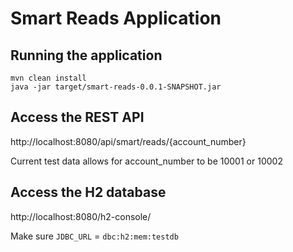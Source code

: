 # Smart Reads Application

## Running the application

```
mvn clean install
java -jar target/smart-reads-0.0.1-SNAPSHOT.jar
```

## Access the REST API

http://localhost:8080/api/smart/reads/{account_number}

Current test data allows for account_number to be 10001 or 10002

## Access the H2 database

http://localhost:8080/h2-console/

Make sure `JDBC_URL` = `dbc:h2:mem:testdb`
